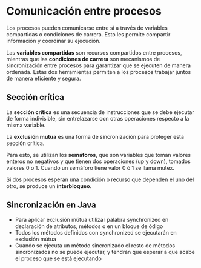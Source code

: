 # Comunicación entre procesos

Los procesos pueden comunicarse entre sí a través de variables compartidas o condiciones de carrera. Esto les permite compartir información y coordinar su ejecución.

Las **variables compartidas** son recursos compartidos entre procesos, mientras que las **condiciones de carrera** son mecanismos de sincronización entre procesos para garantizar que se ejecuten de manera ordenada. Estas dos herramientas permiten a los procesos trabajar juntos de manera eficiente y segura.

## Sección crítica

La **sección crítica** es una secuencia de instrucciones que se debe ejecutar de forma indivisible, sin entrelazarse con otras operaciones respecto a la misma variable.

La **exclusión mutua** es una forma de sincronización para proteger esta sección crítica.

Para esto, se utilizan los **semáforos**, que son variables que toman valores enteros no negativos y que tienen dos operaciones (up y down), tomados valores 0 o 1. Cuando un semáforo tiene valor 0 ó 1 se llama mutex.

Si dos procesos esperan una condición o recurso que dependen el uno del otro, se produce un **interbloqueo**.

## Sincronización en Java

- Para aplicar exclusión mútua utilizar palabra synchronized en declaración de atributos, métodos o en un bloque de ódigo
- Todos los métodos definidos con  synchronized se ejecutarán en exclusión mútua
- Cuando se ejecuta un método sincronizado el resto de métodos sincronizados no se puede ejecutar, y tendrán que esperar a que acabe el proceso que se está ejecutando